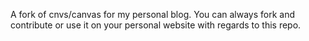 A fork of cnvs/canvas for my personal blog.
You can always fork and contribute or use it on your personal website with regards to this repo.
